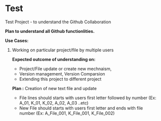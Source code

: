 # Test
Test Project - to understand the Github Collaboration 

**Plan to understand all Github functionlities.**
  
**Use Cases:**
1. Working on particular project/file by multiple users
   
   **Expected outcome of understanding on:**
     - Project/File update or create new mechnaism, 
     - Version management, Version Comparsion
     - Extending this project to different project
   
   **Plan :**
   Creation of new text file and update
     - File lines should starts with users first letter followed by number (Ex: A_01, K_01, K_02, A_02, A_03 ..etc)
     - New File should starts with users first letter and ends with file number (Ex: A_File_001, K_File_001, K_File_002)



